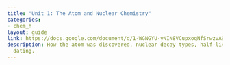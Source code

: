 ```yaml
---
title: "Unit 1: The Atom and Nuclear Chemistry"
categories:
- chem_h
layout: guide
link: https://docs.google.com/document/d/1-WGNGYU-yNIN8VCupxoqNfSrwzvA9VNv3ngYzyfkr3s/
description: How the atom was discovered, nuclear decay types, half-lives, radiometric
  dating.
---
```


